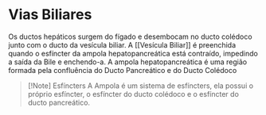 # Vias Biliares
Os ductos hepáticos surgem do fígado e desembocam no ducto colédoco junto com o ducto da vesícula biliar.
A [[Vesícula Biliar]] é preenchida quando o esfíncter da ampola hepatopancreática está contraído, impedindo a saída da Bile e enchendo-a.
A ampola hepatopancreática é uma região formada pela confluência do Ducto Pancreático e do Ducto Colédoco
>[!Note] Esfíncters
>A Ampola é um sistema de esfíncters, ela possui o próprio esfíncter, o esfíncter do ducto colédoco e o esfíncter do ducto pancreático.
